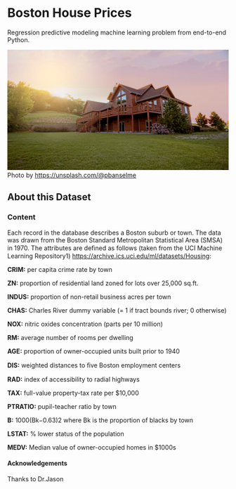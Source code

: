 # Boston House Prices
Regression predictive modeling machine learning problem from end-to-end Python.

![png](house_pic.PNG)
Photo by https://unsplash.com/@pbanselme

## About this Dataset

### Content
Each record in the database describes a Boston suburb or town. The data was drawn from the Boston Standard Metropolitan Statistical Area (SMSA) in 1970. The attributes are deﬁned as follows (taken from the UCI Machine Learning Repository1) https://archive.ics.uci.edu/ml/datasets/Housing:

**CRIM:**  per capita crime rate by town

**ZN:** proportion of residential land zoned for lots over 25,000 sq.ft.

**INDUS:** proportion of non-retail business acres per town

**CHAS:** Charles River dummy variable (= 1 if tract bounds river; 0 otherwise)

**NOX:** nitric oxides concentration (parts per 10 million)

**RM:** average number of rooms per dwelling

**AGE:** proportion of owner-occupied units built prior to 1940

**DIS:** weighted distances to ﬁve Boston employment centers

**RAD:** index of accessibility to radial highways

**TAX:** full-value property-tax rate per $10,000

**PTRATIO:** pupil-teacher ratio by town 

**B:** 1000(Bk−0.63)2 where Bk is the proportion of blacks by town 

**LSTAT:** % lower status of the population

**MEDV:** Median value of owner-occupied homes in $1000s




#### Acknowledgements
Thanks to Dr.Jason
